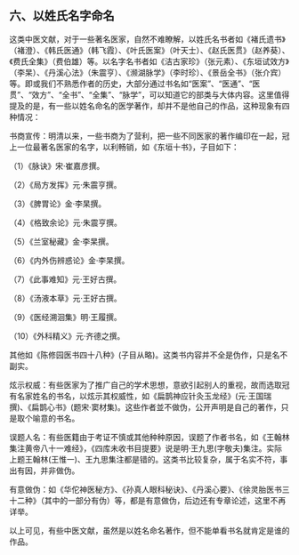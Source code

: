 ## 六、以姓氏名字命名

这类中医文献，对于一些著名医家，自然不难瞭解，以姓氏名书者如《褚氏遗书》（褚澄）、《韩氏医通》（韩飞霞）、《叶氏医案》（叶天士）、《赵氏医贯》（赵养葵）、《费氏全集》（费伯雄）等。以名字名书者如《洁古家珍》（张元素）、《东垣试效方》（李杲）、《丹溪心法》（朱震亨）、《濒湖脉学》（李时珍）、《景岳全书》（张介宾）等。即或我们不熟悉作者的历史，大部分通过书名如“医案”、“医通”、“医贯”、“效方”、“全书”、“全集”、“脉学”，可以知道它的部类与大体内容。这里值得提及的是，有一些以姓名命名的医学著作，却并不是他自己的作品，这种现象有四种情况：

书商宣传：明清以来，一些书商为了营利，把一些不同医家的著作编印在一起，冠上一位最著名医家的名字，以利畅销，如《东垣十书》，子目如下：

（1）《脉诀》宋·崔嘉彦撰。

（2）《局方发挥》元·朱震亨撰。

（3）《脾胃论》金·李杲撰。

（4）《格致余论》元·朱震亨撰。

（5）《兰室秘藏》金·李杲撰。

（6）《内外伤辨惑论》金·李杲撰。

（7）《此事难知》元·王好古撰。

（8）《汤液本草》元·王好古撰。

（9）《医经溯洄集》明·王履撰。

（10）《外科精义》元·齐德之撰。

其他如《陈修园医书四十八种》(子目从略)。这类书内容并不全是伪作，只是名不副实。

炫示权威：有些医家为了推广自己的学术思想，意欲引起别人的重视，故而选取冠有名家姓名的书名，以炫示其权威性，如《扁鹊神应针灸玉龙经》(元·王国瑞撰)、《扁鹊心书》(题宋·窦材集)。这些作者並不做伪，公开声明是自己的著作，只是取个喻意的书名。

误题人名：有些医籍由于考证不慎或其他种种原因，误题了作者书名，如《王翰林集注黄帝八十一难经》，《四库未收书目提要》说是明·王九思(字敬夫)集注。实际上题王翰林(王惟一)、王九思集注都是错的。这类书比较复杂，属于名实不符，事出有因，并非做伪。

有意做伪：如《华佗神医秘方》、《孙真人眼科秘诀》、《丹溪心要》、《徐灵胎医书三十二种》（其中的一部分有伪）等，都是有意做伪，后边还有专章论述，这里不再详举。

以上可见，有些中医文献，虽然是以姓名命名著作，但不能单看书名就肯定是谁的作品。
